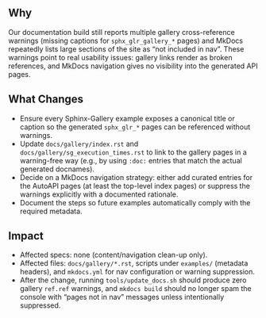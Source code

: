 ## Why
Our documentation build still reports multiple gallery cross-reference warnings (missing
captions for `sphx_glr_gallery_*` pages) and MkDocs repeatedly lists large sections of the
site as “not included in nav”. These warnings point to real usability issues: gallery links
render as broken references, and MkDocs navigation gives no visibility into the generated
API pages.

## What Changes
- Ensure every Sphinx-Gallery example exposes a canonical title or caption so the generated
  `sphx_glr_*` pages can be referenced without warnings.
- Update `docs/gallery/index.rst` and `docs/gallery/sg_execution_times.rst` to link to the
  gallery pages in a warning-free way (e.g., by using `:doc:` entries that match the actual
  generated docnames).
- Decide on a MkDocs navigation strategy: either add curated entries for the AutoAPI pages
  (at least the top-level index pages) or suppress the warnings explicitly with a documented
  rationale.
- Document the steps so future examples automatically comply with the required metadata.

## Impact
- Affected specs: none (content/navigation clean-up only).
- Affected files: `docs/gallery/*.rst`, scripts under `examples/` (metadata headers), and
  `mkdocs.yml` for nav configuration or warning suppression.
- After the change, running `tools/update_docs.sh` should produce zero gallery `ref.ref`
  warnings, and `mkdocs build` should no longer spam the console with “pages not in nav”
  messages unless intentionally suppressed.

